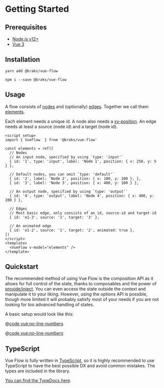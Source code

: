 # Getting Started

## Prerequisites

- [Node.js v12+](https://nodejs.org/)
- [Vue 3](https://vuejs.org/)

## Installation

<CodeGroup>
  <CodeGroupItem title="YARN" active>

```bash:no-line-numbers
yarn add @braks/vue-flow
```

  </CodeGroupItem>


  <CodeGroupItem title="NPM">

```bash:no-line-numbers
npm i --save @braks/vue-flow
```

  </CodeGroupItem>
</CodeGroup>

## Usage

A flow consists of [<span class="font-bold text-blue-500">nodes</span>](/typedocs/interfaces/Node.html/)
and (optionally) [<span class="font-bold text-purple-500">edges</span>](/typedocs/interfaces/Edge.html).
Together we call them
[<span class="font-bold text-green-500">elements</span>](/typedocs/types/Elements.html/).

<span class="font-bold text-blue-500">Each element needs a unique id.</span>
A node also needs a [xy-position](typedocs/interfaces/XYPosition.html). An edge needs at least a
source (node id) and a target (node id).

```vue:no-line-numbers
<script setup>
import { VueFlow  } from '@braks/vue-flow'

const elements = ref([
  // Nodes
  // An input node, specified by using `type: 'input'`
  { id: '1', type: 'input', label: 'Node 1', position: { x: 250, y: 5 } },

  // Default nodes, you can omit `type: 'default'`
  { id: '2', label: 'Node 2', position: { x: 100, y: 100 }, },
  { id: '3', label: 'Node 3', position: { x: 400, y: 100 } },

  // An output node, specified by using `type: 'output'`
  { id: '4', type: 'output', label: 'Node 4', position: { x: 400, y: 200 } },

  // Edges
  // Most basic edge, only consists of an id, source-id and target-id
  { id: 'e1-3', source: '1', target: '3' },

  // An animated edge
  { id: 'e1-2', source: '1', target: '2', animated: true },
])
</script>
<template>
  <VueFlow v-model="elements" />
</template>
```

## Quickstart

The recommended method of using Vue Flow is the composition API as it allows for full control of the state, thanks to
composables and the power of [provide/inject](https://vuejs.org/guide/components/provide-inject.html). You can even
access the state outside the context and manipulate it to your liking. However, using the options API is possible,
though more limited it will probably satisfy most of your needs if you are not looking for too advanced handling of
states.

A basic setup would look like this:

<CodeGroup>
  <CodeGroupItem title="Composition API" active>

@[code vue:no-line-numbers](../../../examples/vite/src/Basic/Basic.vue)

  </CodeGroupItem>


  <CodeGroupItem title="Options API">

@[code vue:no-line-numbers](../../../examples/vite/src/Basic/BasicOptionsAPI.vue)

  </CodeGroupItem>
</CodeGroup>

## TypeScript

Vue Flow is fully written in [TypeScript](https://www.typescriptlang.org/), so it is highly recommended to use TypeScript to have the best possible DX and
avoid common mistakes.
The types are included in the library.

[You can find the TypeDocs here](/typedocs/).
